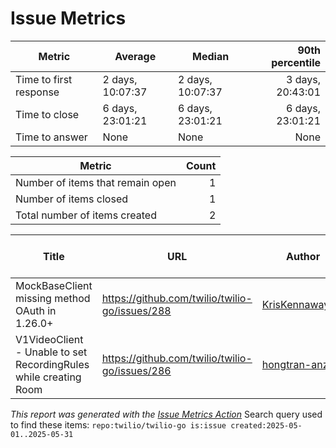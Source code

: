 # Issue Metrics

| Metric | Average | Median | 90th percentile |
| --- | --- | --- | ---: |
| Time to first response | 2 days, 10:07:37 | 2 days, 10:07:37 | 3 days, 20:43:01 |
| Time to close | 6 days, 23:01:21 | 6 days, 23:01:21 | 6 days, 23:01:21 |
| Time to answer | None | None | None |

| Metric | Count |
| --- | ---: |
| Number of items that remain open | 1 |
| Number of items closed | 1 |
| Total number of items created | 2 |

| Title | URL | Author | Time to first response | Time to close | Time to answer |
| --- | --- | --- | --- | --- | --- |
| MockBaseClient missing method OAuth in 1.26.0+ | https://github.com/twilio/twilio-go/issues/288 | [KrisKennawayDD](https://github.com/KrisKennawayDD) | 14:53:22 | 6 days, 23:01:21 | None |
| V1VideoClient - Unable to set RecordingRules while creating Room | https://github.com/twilio/twilio-go/issues/286 | [hongtran-anzx](https://github.com/hongtran-anzx) | 4 days, 5:21:52 | None | None |

_This report was generated with the [Issue Metrics Action](https://github.com/github/issue-metrics)_
Search query used to find these items: `repo:twilio/twilio-go is:issue created:2025-05-01..2025-05-31`
